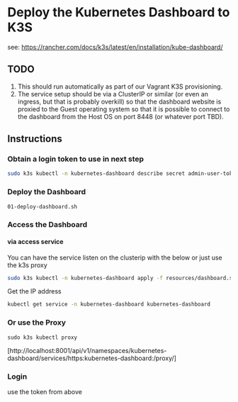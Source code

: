 # Deploy the Kubernetes Dashboard to K3S

see: https://rancher.com/docs/k3s/latest/en/installation/kube-dashboard/

## TODO

1. This should run automatically as part of our Vagrant K3S provisioning.
2. The service setup should be via a ClusterIP or similar (or even an ingress, but that is probably overkill) so that the dashboard website is proxied to the Guest operating system so that it is possible to connect to the dashboard from the Host OS on port 8448 (or whatever port TBD).

## Instructions

### Obtain a login token to use in next step

```sh
sudo k3s kubectl -n kubernetes-dashboard describe secret admin-user-token | grep '^token'
```

### Deploy the Dashboard

```sh
01-deploy-dashboard.sh
```

### Access the Dashboard 

#### via access service

You can have the service listen on the clusterip with the below or just use the k3s proxy

```sh
sudo k3s kubectl -n kubernetes-dashboard apply -f resources/dashboard.service.yml
```

Get the IP address
```sh
kubectl get service -n kubernetes-dashboard kubernetes-dashboard
```

### Or use the Proxy

```
sudo k3s kubectl proxy
```

[http://localhost:8001/api/v1/namespaces/kubernetes-dashboard/services/https:kubernetes-dashboard:/proxy/]

### Login

use the token from above
